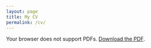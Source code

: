 ```yaml
---
layout: page
title: My CV
permalink: /cv/
---
```


<object data="/Academic_CV_July2025.pdf" type="application/pdf" width="100%" height="800px">
    <p>Your browser does not support PDFs.
    <a href="/Academic_CV_July2025.pdf">Download the PDF</a>.</p>
</object>
